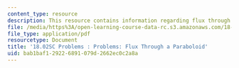 ```yaml
---
content_type: resource
description: This resource contains information regarding flux through a paraboloid.
file: /media/https%3A/open-learning-course-data-rc.s3.amazonaws.com/18-02sc-multivariable-calculus-fall-2010/bab1baf129226891079d2662ec0c2a8a_MIT18_02SC_pb_83_quest.pdf
file_type: application/pdf
resourcetype: Document
title: '18.02SC Problems : Problems: Flux Through a Paraboloid'
uid: bab1baf1-2922-6891-079d-2662ec0c2a8a
---
```

